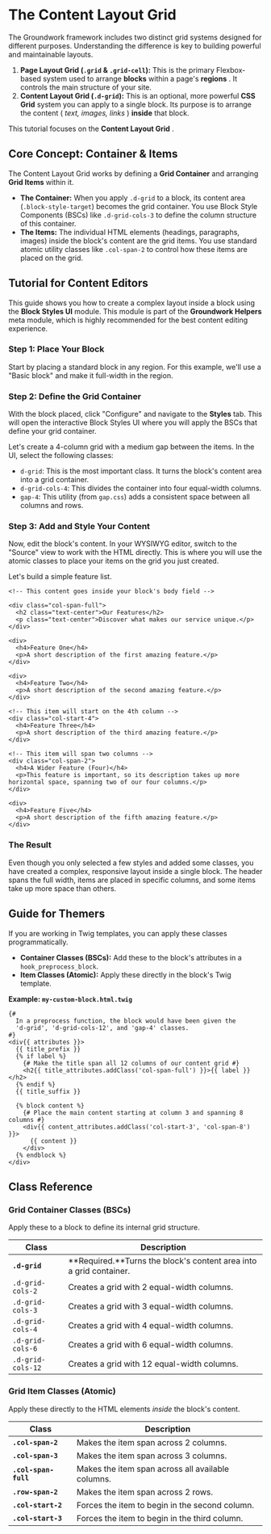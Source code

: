 # The Content Layout Grid

The Groundwork framework includes two distinct grid systems designed for different purposes. Understanding the difference is key to building powerful and maintainable layouts.

1. **Page Layout Grid (`.grid` & `.grid-cell`):** This is the primary Flexbox-based system used to arrange **blocks** within a page's  **regions** . It controls the main structure of your site.
2. **Content Layout Grid (`.d-grid`):** This is an optional, more powerful **CSS Grid** system you can apply to a single block. Its purpose is to arrange the content ( *text, images, links* ) **inside** that block.

This tutorial focuses on the  **Content Layout Grid** .

## Core Concept: Container & Items

The Content Layout Grid works by defining a **Grid Container** and arranging **Grid Items** within it.

* **The Container:** When you apply `.d-grid` to a block, its content area (`.block-style-target`) becomes the grid container. You use Block Style Components (BSCs) like `.d-grid-cols-3` to define the column structure of this container.
* **The Items:** The individual HTML elements (headings, paragraphs, images) inside the block's content are the grid items. You use standard atomic utility classes like `.col-span-2` to control how these items are placed on the grid.

## Tutorial for Content Editors

This guide shows you how to create a complex layout inside a block using the **Block Styles UI** module. This module is part of the **Groundwork Helpers** meta module, which is highly recommended for the best content editing experience.

### Step 1: Place Your Block

Start by placing a standard block in any region. For this example, we'll use a "Basic block" and make it full-width in the region.

### Step 2: Define the Grid Container

With the block placed, click "Configure" and navigate to the **Styles** tab. This will open the interactive Block Styles UI where you will apply the BSCs that define your grid container.

Let's create a 4-column grid with a medium gap between the items. In the UI, select the following classes:

* `d-grid`: This is the most important class. It turns the block's content area into a grid container.
* `d-grid-cols-4`: This divides the container into four equal-width columns.
* `gap-4`: This utility (from `gap.css`) adds a consistent space between all columns and rows.

### Step 3: Add and Style Your Content

Now, edit the block's content. In your WYSIWYG editor, switch to the "Source" view to work with the HTML directly. This is where you will use the atomic classes to place your items on the grid you just created.

Let's build a simple feature list.

```
<!-- This content goes inside your block's body field -->

<div class="col-span-full">
  <h2 class="text-center">Our Features</h2>
  <p class="text-center">Discover what makes our service unique.</p>
</div>

<div>
  <h4>Feature One</h4>
  <p>A short description of the first amazing feature.</p>
</div>

<div>
  <h4>Feature Two</h4>
  <p>A short description of the second amazing feature.</p>
</div>

<!-- This item will start on the 4th column -->
<div class="col-start-4">
  <h4>Feature Three</h4>
  <p>A short description of the third amazing feature.</p>
</div>

<!-- This item will span two columns -->
<div class="col-span-2">
  <h4>A Wider Feature (Four)</h4>
  <p>This feature is important, so its description takes up more horizontal space, spanning two of our four columns.</p>
</div>

<div>
  <h4>Feature Five</h4>
  <p>A short description of the fifth amazing feature.</p>
</div>

```

### The Result

Even though you only selected a few styles and added some classes, you have created a complex, responsive layout inside a single block. The header spans the full width, items are placed in specific columns, and some items take up more space than others.

## Guide for Themers

If you are working in Twig templates, you can apply these classes programmatically.

* **Container Classes (BSCs):** Add these to the block's attributes in a `hook_preprocess_block`.
* **Item Classes (Atomic):** Apply these directly in the block's Twig template.

**Example: `my-custom-block.html.twig`**

```
{#
  In a preprocess function, the block would have been given the
  'd-grid', 'd-grid-cols-12', and 'gap-4' classes.
#}
<div{{ attributes }}>
  {{ title_prefix }}
  {% if label %}
    {# Make the title span all 12 columns of our content grid #}
    <h2{{ title_attributes.addClass('col-span-full') }}>{{ label }}</h2>
  {% endif %}
  {{ title_suffix }}

  {% block content %}
    {# Place the main content starting at column 3 and spanning 8 columns #}
    <div{{ content_attributes.addClass('col-start-3', 'col-span-8') }}>
      {{ content }}
    </div>
  {% endblock %}
</div>

```

## Class Reference

### Grid Container Classes (BSCs)

Apply these to a block to define its internal grid structure.

| **Class**       | **Description**                                              |
| --------------------- | ------------------------------------------------------------------ |
| **`.d-grid`** | **Required.**Turns the block's content area into a grid container. |
| `.d-grid-cols-2`    | Creates a grid with 2 equal-width columns.                         |
| `.d-grid-cols-3`    | Creates a grid with 3 equal-width columns.                         |
| `.d-grid-cols-4`    | Creates a grid with 4 equal-width columns.                         |
| `.d-grid-cols-6`    | Creates a grid with 6 equal-width columns.                         |
| `.d-grid-cols-12`   | Creates a grid with 12 equal-width columns.                        |

### Grid Item Classes (Atomic)

Apply these directly to the HTML elements *inside* the block's content.

| **Class**              | **Description**                             |
| ---------------------------- | ------------------------------------------------- |
| **`.col-span-2`**    | Makes the item span across 2 columns.             |
| **`.col-span-3`**    | Makes the item span across 3 columns.             |
| **`.col-span-full`** | Makes the item span across all available columns. |
| **`.row-span-2`**    | Makes the item span across 2 rows.                |
| **`.col-start-2`**   | Forces the item to begin in the second column.    |
| **`.col-start-3`**   | Forces the item to begin in the third column.     |
